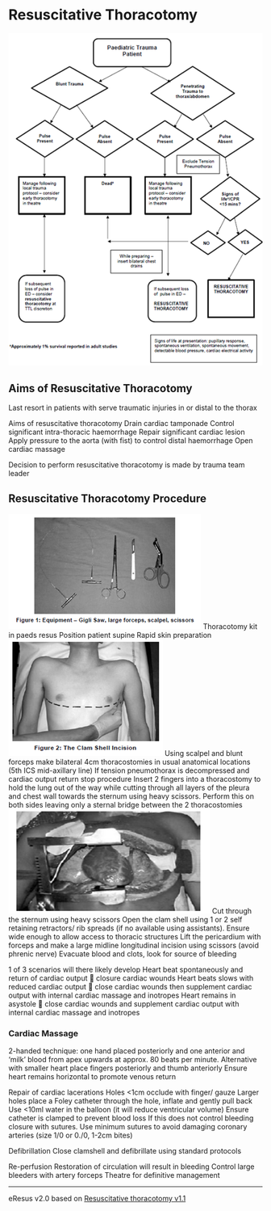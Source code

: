 # Resuscitative Thoracotomy
![RSI checklist](./guidelines.md/resuscitativeThoracotomy.png)
## Aims of Resuscitative Thoracotomy
Last resort in patients with serve traumatic injuries in or distal to the thorax

Aims of resuscitative thoracotomy 
Drain cardiac tamponade
Control significant intra-thoracic haemorrhage
Repair significant cardiac lesion
Apply pressure to the aorta (with fist) to control distal haemorrhage
Open cardiac massage

Decision to perform resuscitative thoracotomy is made by trauma team leader

## Resuscitative Thoracotomy Procedure
![RSI checklist](./guidelines.md/resuscitativeThoracotomy_kit.png)
Thoracotomy kit in paeds resus
Position patient supine
Rapid skin preparation
![RSI checklist](./guidelines.md/resuscitativeThoracotomy_cut.png)
Using scalpel and blunt forceps make bilateral 4cm thoracostomies in usual anatomical locations (5th ICS mid-axillary line)
If tension pneumothorax is decompressed and cardiac output return stop procedure
Insert 2 fingers into a thoracostomy to hold the lung out of the way while cutting through all layers of the pleura and chest wall towards the sternum using heavy scissors. Perform this on both sides leaving only a sternal bridge between the 2 thoracostomies
![RSI checklist](./guidelines.md/resuscitativeThoracotomy_open.png)
Cut through the sternum using heavy scissors
Open the clam shell using 1 or 2 self retaining retractors/ rib spreads (if no available using assistants). Ensure wide enough to allow access to thoracic structures
Lift the pericardium with forceps and make a large midline longitudinal incision using scissors (avoid phrenic nerve)
Evacuate blood and clots, look for source of bleeding

1 of 3 scenarios will there likely develop
Heart beat spontaneously and return of cardiac output  closure cardiac wounds
Heart beats slows with reduced cardiac output  close cardiac wounds then supplement cardiac output with internal cardiac massage and inotropes
Heart remains in asystole  close cardiac wounds and supplement cardiac output with internal cardiac massage and inotropes

### Cardiac Massage
2-handed technique: one hand placed posteriorly and one anterior and ‘milk’ blood from apex upwards at approx. 80 beats per minute. Alternative with smaller heart place fingers posteriorly and thumb anteriorly
Ensure heart remains horizontal to promote venous return

Repair of cardiac lacerations
Holes <1cm occlude with finger/ gauze
Larger holes place a Foley catheter through the hole, inflate and gently pull back
Use <10ml water in the balloon (it will reduce ventricular volume)
Ensure catheter is clamped to prevent blood loss
If this does not control bleeding closure with sutures. Use minimum sutures to avoid damaging coronary arteries (size 1/0 or 0./0, 1-2cm bites) 

Defibrillation 
Close clamshell and defibrillate using standard protocols

Re-perfusion
Restoration of circulation will result in bleeding
Control large bleeders with artery forceps
Theatre for definitive management

--- 
eResus v2.0 based on [Resuscitative thoracotomy v1.1](http://workspaces/sites/Teams/ChildrensEmergencyDepartment/guidelines/BCH_guidelines/1/index.html#19455)


<!--stackedit_data:
eyJoaXN0b3J5IjpbNjg1NDgxMTk5XX0=
-->